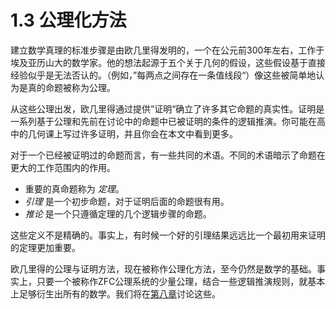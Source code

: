 # 1.3 公理化方法

建立数学真理的标准步骤是由欧几里得发明的，一个在公元前300年左右，工作于埃及亚历山大的数学家。他的想法起源于五个关于几何的假设，这些假设基于直接经验似乎是无法否认的。（例如，”每两点之间存在一条值线段“）像这些被简单地认为是真的命题被称为公理。

从这些公理出发，欧几里得通过提供”证明“确立了许多其它命题的真实性。证明是一系列基于公理和先前在讨论中的命题中已被证明的条件的逻辑推演。你可能在高中的几何课上写过许多证明，并且你会在本文中看到更多。

对于一个已经被证明过的命题而言，有一些共同的术语。不同的术语暗示了命题在更大的工作范围内的作用。

* 重要的真命题称为 _定理_。
* _引理_ 是一个初步命题，对于证明后面的命题很有用。
* _推论_ 是一个只遵循定理的几个逻辑步骤的命题。

这些定义不是精确的。事实上，有时候一个好的引理结果远远比一个最初用来证明的定理更加重要。

欧几里得的公理与证明方法，现在被称作公理化方法，至今仍然是数学的基础。事实上，只要一个被称作ZFC公理系统的少量公理，结合一些逻辑推演规则，就基本上足够衍生出所有的数学。我们将在[第八章](https://finit-xu.gitbook.io/master/i-proofs/8-infinite-sets)讨论这些。
